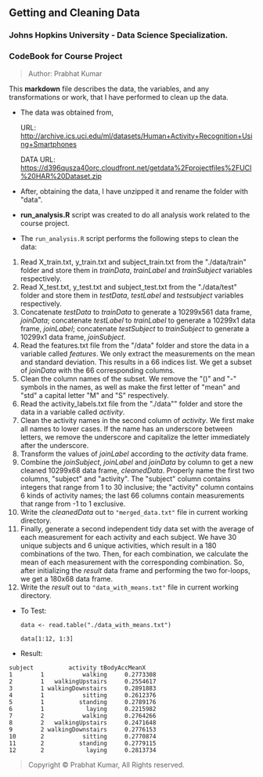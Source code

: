 ## Getting and Cleaning Data
### Johns Hopkins University - Data Science Specialization.
### CodeBook for Course Project

> Author: Prabhat Kumar

This **markdown** file describes the data, the variables, and any transformations or work, that I have performed to clean up the data.

- The data was obtained from,
  
  URL: http://archive.ics.uci.edu/ml/datasets/Human+Activity+Recognition+Using+Smartphones
  
  DATA URL: https://d396qusza40orc.cloudfront.net/getdata%2Fprojectfiles%2FUCI%20HAR%20Dataset.zip
  
- After, obtaining the data, I have unzipped it and rename the folder with "data".
- **run_analysis.R** script was created to do all analysis work related to the course project.
- The ```run_analysis.R``` script performs the following steps to clean the data:   
 1. Read X_train.txt, y_train.txt and subject_train.txt from the "./data/train" folder and store them in *trainData*, *trainLabel* and *trainSubject* variables respectively.       
 2. Read X_test.txt, y_test.txt and subject_test.txt from the "./data/test" folder and store them in *testData*, *testLabel* and *testsubject* variables respectively.  
 3. Concatenate *testData* to *trainData* to generate a 10299x561 data frame, *joinData*; concatenate *testLabel* to *trainLabel* to generate a 10299x1 data frame, *joinLabel*; concatenate *testSubject* to *trainSubject* to generate a 10299x1 data frame, *joinSubject*.  
 4. Read the features.txt file from the "/data" folder and store the data in a variable called *features*. We only extract the measurements on the mean and standard deviation. This results in a 66 indices list. We get a subset of *joinData* with the 66 corresponding columns.  
 5. Clean the column names of the subset. We remove the "()" and "-" symbols in the names, as well as make the first letter of "mean" and "std" a capital letter "M" and "S" respectively.   
 6. Read the activity_labels.txt file from the "./data"" folder and store the data in a variable called *activity*.  
 7. Clean the activity names in the second column of *activity*. We first make all names to lower cases. If the name has an underscore between letters, we remove the underscore and capitalize the letter immediately after the underscore.  
 8. Transform the values of *joinLabel* according to the *activity* data frame.  
 9. Combine the *joinSubject*, *joinLabel* and *joinData* by column to get a new cleaned 10299x68 data frame, *cleanedData*. Properly name the first two columns, "subject" and "activity". The "subject" column contains integers that range from 1 to 30 inclusive; the "activity" column contains 6 kinds of activity names; the last 66 columns contain measurements that range from -1 to 1 exclusive.  
 10. Write the *cleanedData* out to ```"merged_data.txt"``` file in current working directory.  
 11. Finally, generate a second independent tidy data set with the average of each measurement for each activity and each subject. We have 30 unique subjects and 6 unique activities, which result in a 180 combinations of the two. Then, for each combination, we calculate the mean of each measurement with the corresponding combination. So, after initializing the *result* data frame and performing the two for-loops, we get a 180x68 data frame.
 12. Write the *result* out to ```"data_with_means.txt"``` file in current working directory.
 
- To Test:
  
    ```data <- read.table("./data_with_means.txt")```
  
    ```data[1:12, 1:3]```

- Result:
```
subject          activity tBodyAccMeanX
1        1           walking     0.2773308
2        1   walkingUpstairs     0.2554617
3        1 walkingDownstairs     0.2891883
4        1           sitting     0.2612376
5        1          standing     0.2789176
6        1            laying     0.2215982
7        2           walking     0.2764266
8        2   walkingUpstairs     0.2471648
9        2 walkingDownstairs     0.2776153
10       2           sitting     0.2770874
11       2          standing     0.2779115
12       2            laying     0.2813734
```

> Copyright © Prabhat Kumar, All Rights reserved.
